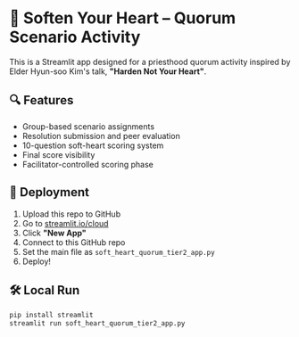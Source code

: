 # 🧡 Soften Your Heart – Quorum Scenario Activity

This is a Streamlit app designed for a priesthood quorum activity inspired by Elder Hyun-soo Kim's talk, **"Harden Not Your Heart"**.

## 🔍 Features
- Group-based scenario assignments
- Resolution submission and peer evaluation
- 10-question soft-heart scoring system
- Final score visibility
- Facilitator-controlled scoring phase

## 🚀 Deployment

1. Upload this repo to GitHub
2. Go to [streamlit.io/cloud](https://streamlit.io/cloud)
3. Click **"New App"**
4. Connect to this GitHub repo
5. Set the main file as `soft_heart_quorum_tier2_app.py`
6. Deploy!

## 🛠️ Local Run

```bash
pip install streamlit
streamlit run soft_heart_quorum_tier2_app.py
